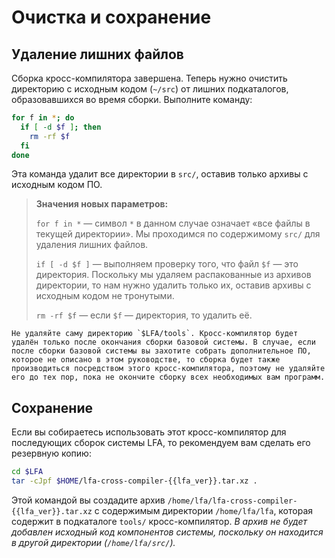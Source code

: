 # Очистка и сохранение

## Удаление лишних файлов

Сборка кросс-компилятора завершена. Теперь нужно очистить директорию с исходным кодом (`~/src`) от лишних подкаталогов, образовавшихся во время сборки. Выполните команду:

```bash
for f in *; do
  if [ -d $f ]; then
    rm -rf $f
  fi
done
```

Эта команда удалит все директории в `src/`, оставив только архивы с исходным кодом ПО.

> **Значения новых параметров:**
>
> `for f in *` — символ `*` в данном случае означает «все файлы в текущей директории». Мы проходимся по содержимому `src/` для удаления лишних файлов.
>
> `if [ -d $f ]` — выполняем проверку того, что файл `$f` — это директория. Поскольку мы удаляем распакованные из архивов директории, то нам нужно удалить только их, оставив архивы с исходным кодом не тронутыми.
>
> `rm -rf $f` — если `$f` — директория, то удалить её.

```admonish warning title="Внимание"
Не удаляйте саму директорию `$LFA/tools`. Кросс-компилятор будет удалён только после окончания сборки базовой системы. В случае, если после сборки базовой системы вы захотите собрать дополнительное ПО, которое не описано в этом руководстве, то сборка будет также производиться посредством этого кросс-компилятора, поэтому не удаляйте его до тех пор, пока не окончите сборку всех необходимых вам программ.
```

## Сохранение

Если вы собираетесь использовать этот кросс-компилятор для последующих сборок системы LFA, то рекомендуем вам сделать его резервную копию:

```bash
cd $LFA
tar -cJpf $HOME/lfa-cross-compiler-{{lfa_ver}}.tar.xz .
```

Этой командой вы создадите архив `/home/lfa/lfa-cross-compiler-{{lfa_ver}}.tar.xz` с содержимым директории `/home/lfa/lfa`, которая содержит в подкаталоге `tools/` кросс-компилятор. *В архив не будет добавлен исходный код компонентов системы, поскольку он находится в другой директории (`/home/lfa/src/`).*
